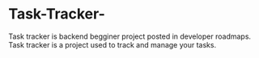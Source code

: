 # Task-Tracker-
Task tracker is backend begginer project posted in developer roadmaps. Task tracker is a project used to track and manage your tasks. 
